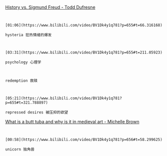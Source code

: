 [History vs. Sigmund Freud - Todd Dufresne](https://www.bilibili.com/video/BV1Dk4y1q781?p=655)

```ad-note


[01:06](https://www.bilibili.com/video/BV1Dk4y1q781?p=655#t=66.316168)

hysteria 狂热情绪的爆发

```


```ad-note


[03:31](https://www.bilibili.com/video/BV1Dk4y1q781?p=655#t=211.05923)

psychology 心理学

```

```ad-note


redemption 救赎

```

```ad-note


[05:21](https://www.bilibili.com/video/BV1Dk4y1q781?p=655#t=321.788897)

repressed desires 被压抑的欲望

```

[What is a butt tuba and why is it in medieval art - Michelle Brown](https://www.bilibili.com/video/BV1Dk4y1q781?p=656)

```ad-note


[00:58](https://www.bilibili.com/video/BV1Dk4y1q781?p=656#t=58.299625)

unicorn 独角兽

```